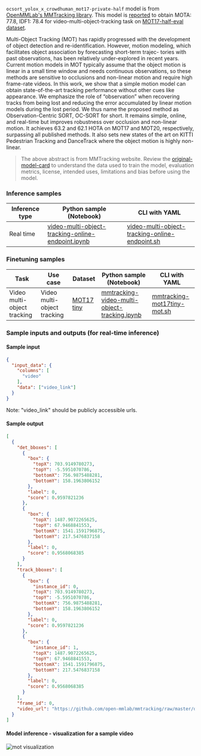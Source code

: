 `ocsort_yolox_x_crowdhuman_mot17-private-half` model is from <a href="https://github.com/open-mmlab/mmtracking/tree/v0.14.0" target="_blank">OpenMMLab's MMTracking library</a>. This model is <a href="https://github.com/open-mmlab/mmtracking/blob/master/configs/mot/ocsort/metafile.yml#L24" target="_blank">reported</a> to obtain MOTA: 77.8, IDF1: 78.4 for video-multi-object-tracking task on <a href="https://motchallenge.net/data/MOT17/" target="_blank">MOT17-half-eval dataset</a>.

Multi-Object Tracking (MOT) has rapidly progressed with the development of object detection and re-identification. However, motion modeling, which facilitates object association by forecasting short-term trajec- tories with past observations, has been relatively under-explored in recent years. Current motion models in MOT typically assume that the object motion is linear in a small time window and needs continuous observations, so these methods are sensitive to occlusions and non-linear motion and require high frame-rate videos. In this work, we show that a simple motion model can obtain state-of-the-art tracking performance without other cues like appearance. We emphasize the role of “observation” when recovering tracks from being lost and reducing the error accumulated by linear motion models during the lost period. We thus name the proposed method as Observation-Centric SORT, OC-SORT for short. It remains simple, online, and real-time but improves robustness over occlusion and non-linear motion. It achieves 63.2 and 62.1 HOTA on MOT17 and MOT20, respectively, surpassing all published methods. It also sets new states of the art on KITTI Pedestrian Tracking and DanceTrack where the object motion is highly non-linear.

> The above abstract is from MMTracking website. Review the <a href="https://github.com/open-mmlab/mmtracking/tree/v0.14.0/configs/mot/ocsort" target="_blank">original-model-card</a> to understand the data used to train the model, evaluation metrics, license, intended uses, limitations and bias before using the model.
### Inference samples

Inference type|Python sample (Notebook)|CLI with YAML
|--|--|--|
Real time|<a href="https://aka.ms/azureml-video-mutli-object-tracking-online-inference" target="_blank">video-multi-object-tracking-online-endpoint.ipynb</a>|[video-multi-object-tracking-online-endpoint.sh](https://github.com/Azure/azureml-examples/blob/yiyoulin/mot_examples/cli/foundation-models/system/inference/video-multi-object-tracking/video-multi-object-tracking-online-endpoint.sh)|

### Finetuning samples

Task|Use case|Dataset|Python sample (Notebook)|CLI with YAML
|---|--|--|--|--|
Video multi-object tracking|Video multi-object tracking|[MOT17 tiny](https://download.openmmlab.com/mmtracking/data/MOT17_tiny.zip)|<a href="https://aka.ms/azureml-video-multi-object-tracking-finetune" target="_blank">mmtracking-video-multi-object-tracking.ipynb</a>|[mmtracking-mot17tiny-mot.sh](https://github.com/Azure/azureml-examples/blob/yiyoulin/mot_examples/cli/foundation-models/system/finetune/video-multi-object-tracking/mmtracking-mot17tiny-mot.sh)|


### Sample inputs and outputs (for real-time inference)

#### Sample input

```json
{
  "input_data": {
    "columns": [
      "video"
    ],
    "data": ["video_link"]
  }
}
```

Note: "video_link" should be publicly accessible urls.

#### Sample output

```json
[
  {
    "det_bboxes": [
      {
        "box": {
          "topX": 703.9149780273,
          "topY": -5.5951070786,
          "bottomX": 756.9875488281,
          "bottomY": 158.1963806152
        },
        "label": 0,
        "score": 0.9597821236
      },
      {
        "box": {
          "topX": 1487.9072265625,
          "topY": 67.9468841553,
          "bottomX": 1541.1591796875,
          "bottomY": 217.5476837158
        },
        "label": 0,
        "score": 0.9568068385
      }
    ],
    "track_bboxes": [
      {
        "box": {
          "instance_id": 0,
          "topX": 703.9149780273,
          "topY": -5.5951070786,
          "bottomX": 756.9875488281,
          "bottomY": 158.1963806152
        },
        "label": 0,
        "score": 0.9597821236
      },
      {
        "box": {
          "instance_id": 1,
          "topX": 1487.9072265625,
          "topY": 67.9468841553,
          "bottomX": 1541.1591796875,
          "bottomY": 217.5476837158
        },
        "label": 0,
        "score": 0.9568068385
      }
    ],
    "frame_id": 0,
    "video_url": "https://github.com/open-mmlab/mmtracking/raw/master/demo/demo.mp4"
  }
]
```


#### Model inference - visualization for a sample video

<img src="https://automlcesdkdataresources.blob.core.windows.net/finetuning-image-models/images/Model_Result_Visualizations(Do_not_delete)/plot_mot_bdd.gif" alt="mot visualization">
